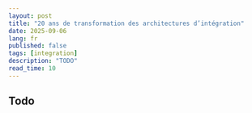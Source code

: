 ```yaml
---
layout: post
title: "20 ans de transformation des architectures d’intégration"
date: 2025-09-06
lang: fr
published: false
tags: [integration]
description: "TODO"
read_time: 10
---
```



##  Todo
